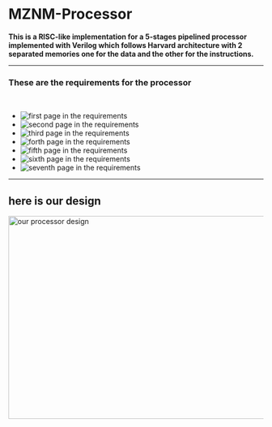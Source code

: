 # MZNM-Processor
**This is a RISC-like implementation for a 5-stages pipelined processor implemented with Verilog which follows Harvard architecture with 2 separated memories one for the data and the other for the instructions.**

----------------------------

### These are the requirements for the processor 
<br>

*   <img title="first page in the requirements" alt="first page in the requirements" src="./requirments/1.jpg">

*   <img title="second page in the requirements" alt="second page in the requirements" src="./requirments/2.jpg">

*   <img title="third page in the requirements" alt="third page in the requirements" src="./requirments/3.jpg">

*   <img title="forth page in the requirements" alt="forth page in the requirements" src="./requirments/4.jpg">

*   <img title="fifth page in the requirements" alt="fifth page in the requirements" src="./requirments/5.jpg">

*   <img title="sixth page in the requirements" alt="sixth page in the requirements" src="./requirments/6.jpg">

*   <img title="seventh page in the requirements" alt="seventh page in the requirements" src="./requirments/7.jpg">


-----------------------------
## here is our design
<img title="our processor design" alt="our processor design" src="./design/processorDesign.jpg" height =400 width = 900>
